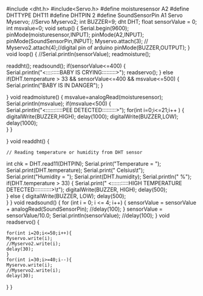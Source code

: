 #include <dht.h>
#include<Servo.h>
#define moisturesensor A2
#define DHTTYPE DHT11
#define DHTPIN 2 
#define SoundSensorPin A1
Servo Myservo;
//Servo Myservo2;
int BUZZER=9;
dht DHT;
float sensorValue = 0;
int msvalue=0;
void setup()
{ 
        Serial.begin(9600);
        pinMode(moisturesensor,INPUT);
        pinMode(A2,INPUT);
        pinMode(SoundSensorPin,INPUT);
        Myservo.attach(3);
      //  Myservo2.attach(4);//digital pin of arduino
        pinMode(BUZZER,OUTPUT);
}
void loop()
{ 
  //Serial.println(sensorValue);
  readmoisture();

  readdht();
  readsound();
  if(sensorValue<=400)
            {  
              Serial.println("<:::::::::BABY IS CRYING:::::::::>");
              readservo();
            }
            else if(DHT.temperature > 33 && sensorValue<=400 && msvalue<=500)
            {
              Serial.println("BABY IS IN DANGER");
            }

  
}
void readmoisture()
{ 
  msvalue=analogRead(moisturesensor);
  Serial.println(msvalue);
  if(msvalue<500)
    {   
     Serial.println("<:::::::::::PEE DETECTED:::::::::>");
          for(int i=0;i<=21;i++ )
            {      
                digitalWrite(BUZZER,HIGH);
                delay(1000);
                digitalWrite(BUZZER,LOW);
                delay(1000);        
            }
    }
  
}
void readdht()
{ 
  
    // Reading temperature or humidity from DHT sensor
  int chk = DHT.read11(DHTPIN);
  Serial.print("Temperature = ");
  Serial.print(DHT.temperature);
  Serial.print(" Celsius\t");
  Serial.print("Humidity = ");
  Serial.print(DHT.humidity);
  Serial.println(" %");
  if(DHT.temperature > 33) {
        Serial.print(" <:::::::::::HIGH TEMPERATURE DETECTED:::::::::::>\t");
        digitalWrite(BUZZER, HIGH);
            delay(500);        
      } 
  else {
          digitalWrite(BUZZER, LOW);
            delay(500);        
      }
}
void readsound()
{ 
       for (int i = 0; i <= 4; i++) 
           { 
               sensorValue = sensorValue + analogRead(SoundSensorPin); 
               //delay(100); 
           } 
  sensorValue = sensorValue/10.0;
  Serial.println(sensorValue); 
  //delay(100); 
}
void readservo()
{
    
    for(int i=20;i<=50;i++){   
    Myservo.write(i);
    //Myservo2.write(i);  
    delay(30); 
    }
    for(int i=30;i>=40;i--){   
    Myservo.write(i);
    //Myservo2.write(i);  
    delay(30);
   
  
}
}
